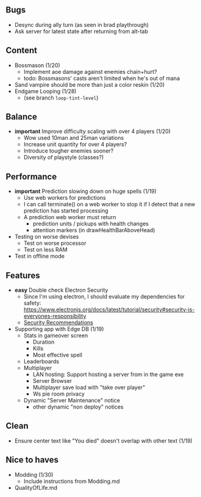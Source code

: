 ## Bugs 
- Desync during ally turn (as seen in brad playthrough)
- Ask server for latest state after returning from alt-tab
## Content
- Bossmason (1/20)
    - Implement aoe damage against enemies chain+hurt?
    - todo: Bossmasons' casts aren't limited when he's out of mana
- Sand vampire should be more than just a color reskin (1/20)
- Endgame Looping (1/28)
    - (see branch `loop-tint-level`)

## Balance
- **important** Improve difficulty scaling with over 4 players (1/20)
    - Wow used 10man and 25man variations
    - Increase unit quantity for over 4 players?
    - Introduce tougher enemies sooner?
    - Diversity of playstyle (classes?)

## Performance
- **important** Prediction slowing down on huge spells (1/19)
    - Use web workers for predictions
    - I can call terminate() on a web worker to stop it if I detect that a new prediction has started processing
    - A prediction web worker must return
        - prediction units / pickups with health changes
        - attention markers (in drawHealthBarAboveHead)
- Testing on worse devises
    - Test on worse processor
    - Test on less RAM
- Test in offline mode

## Features
- **easy** Double check Electron Security
    - Since I'm using electron, I should evaluate my dependencies for safety: https://www.electronjs.org/docs/latest/tutorial/security#security-is-everyones-responsibility
    - [Security Recommendations](https://www.electronjs.org/docs/latest/tutorial/security#checklist-security-recommendations)
- Supporting app with Edge DB (1/19)
    - Stats in gameover screen
        - Duration
        - Kills
        - Most effective spell
    - Leaderboards
    - Multiplayer
        - LAN hosting: Support hosting a server from in the game exe
        - Server Browser
        - Multiplayer save load with "take over player"
        - Ws pie room privacy
    - Dynamic "Server Maintenance" notice
        - other dynamic "non deploy" notices

## Clean
- Ensure center text like "You died" doesn't overlap with other text (1/19)

## Nice to haves
- Modding (1/30)
    - Include instructions from Modding.md
- QualityOfLife.md